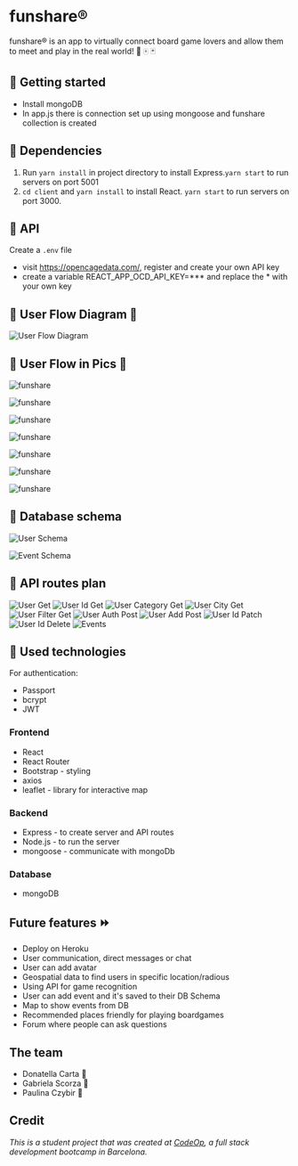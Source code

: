 # funshare®

funshare® is an app to virtually connect board game lovers and allow them to meet and play in the real world! :game_die: :mahjong: :black_joker: 

## :pushpin: Getting started

- Install mongoDB 
- In app.js there is connection set up using mongoose and funshare collection is created

## :pushpin: Dependencies

1. Run `yarn install` in project directory to install Express.`yarn start` to run servers on port 5001
2. `cd client` and `yarn install` to install React. `yarn start` to run servers on port 3000.

## :pushpin: API 
Create a `.env` file
- visit https://opencagedata.com/, register and create your own API key
- create a variable REACT_APP_OCD_API_KEY=*** and replace the * with your own key


## :pushpin: User Flow Diagram :ocean:

![User Flow Diagram](images/userFlowFunshare.png)

## :pushpin: User Flow in Pics :twisted_rightwards_arrows:

![funshare ](images/funshare_home1.png)

![funshare ](images/funshare_about.png)

![funshare ](images/funshare_register.png)

![funshare ](images/funshare_dashboard.png)

![funshare ](images/funshare_profile.png)

![funshare ](images/funshare_mygames.png)

![funshare ](images/funshare_createevent.png)



## :pushpin: Database schema

![User Schema](images/UserSchema.png)

![Event Schema](images/EventSchema.png)

## :pushpin: API routes plan

![User Get](images/usersGet.png)
![User Id Get](images/usersIdGet.png)
![User Category Get](images/usersCategoryGet.png)
![User City Get](images/usersCityGet.png)
![User Filter Get](images/usersFilterGet.png)
![User Auth Post](images/usersAuthPost.png)
![User Add Post](images/usersAddPost.png)
![User Id Patch](images/usersIdPatch.png)
![User Id Delete](images/usersIdDelete.png)
![Events](images/events.png)



## :pushpin: Used technologies

For authentication:
- Passport
- bcrypt 
- JWT

### Frontend

- React
- React Router
- Bootstrap - styling
- axios 
- leaflet - library for interactive map

### Backend

- Express - to create server and API routes
- Node.js - to run the server
- mongoose - communicate with mongoDb

### Database

- mongoDB 

## Future features :fast_forward:

- Deploy on Heroku
- User communication, direct messages or chat
- User can add avatar
- Geospatial data to find users in specific location/radious
- Using API for game recognition
- User can add event and it's saved to their DB Schema
- Map to show events from DB
- Recommended places friendly for playing boardgames
- Forum where people can ask questions

## The team

- Donatella Carta :ant:
- Gabriela Scorza :ant:
- Paulina Czybir :ant:

## Credit

_This is a student project that was created at [CodeOp](http://CodeOp.tech), a full stack development bootcamp in Barcelona._
